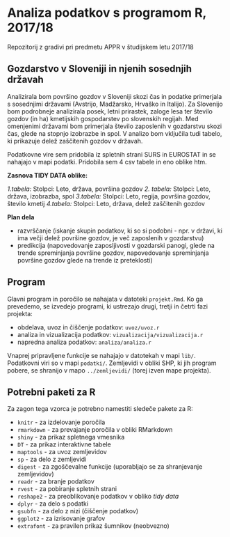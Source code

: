 # Analiza podatkov s programom R, 2017/18

Repozitorij z gradivi pri predmetu APPR v študijskem letu 2017/18

## Gozdarstvo v Sloveniji in njenih sosednjih državah

Analizirala bom površino gozdov v Sloveniji skozi čas in podatke primerjala s sosednjimi državami (Avstrijo, Madžarsko, Hrvaško in Italijo). Za Slovenijo bom podrobneje analizirala posek, letni prirastek, zaloge lesa ter število gozdov (in ha) kmetijskih gospodarstev po slovenskih regijah. Med omenjenimi državami bom primerjala število zaposlenih v gozdarstvu skozi čas, glede na stopnjo izobrazbe in spol. V analizo bom vključila tudi tabelo, ki prikazuje delež zaščitenih gozdov v državah. 

Podatkovne vire sem pridobila iz spletnih strani SURS in EUROSTAT in se nahajajo v mapi podatki. Pridobila sem 4 csv tabele in eno oblike htm. 

**Zasnova TIDY DATA oblike:**

*1.tabela:*
Stolpci: Leto, država, površina gozdov
*2. tabela:*
Stolpci: Leto, država, izobrazba, spol 
*3.tabela:*
Stolpci: Leto, regija, površina gozdov, število kmetij
*4.tabela:*
Stolpci: Leto, država, delež zaščitenih gozdov

**Plan dela**  
- razvrščanje (iskanje skupin podatkov, ki so si podobni - npr. v državi, ki ima večji delež površine gozdov, je več zaposlenih v gozdarstvu)
- predikcija (napovedovanje zaposljivosti v gozdarski panogi, glede na trende spreminjanja površine gozdov, napovedovanje spreminjanja površine gozdov glede na trende iz preteklosti)

## Program

Glavni program in poročilo se nahajata v datoteki `projekt.Rmd`. Ko ga prevedemo,
se izvedejo programi, ki ustrezajo drugi, tretji in četrti fazi projekta:

* obdelava, uvoz in čiščenje podatkov: `uvoz/uvoz.r`
* analiza in vizualizacija podatkov: `vizualizacija/vizualizacija.r`
* napredna analiza podatkov: `analiza/analiza.r`

Vnaprej pripravljene funkcije se nahajajo v datotekah v mapi `lib/`. Podatkovni
viri so v mapi `podatki/`. Zemljevidi v obliki SHP, ki jih program pobere, se
shranijo v mapo `../zemljevidi/` (torej izven mape projekta).

## Potrebni paketi za R

Za zagon tega vzorca je potrebno namestiti sledeče pakete za R:

* `knitr` - za izdelovanje poročila
* `rmarkdown` - za prevajanje poročila v obliki RMarkdown
* `shiny` - za prikaz spletnega vmesnika
* `DT` - za prikaz interaktivne tabele
* `maptools` - za uvoz zemljevidov
* `sp` - za delo z zemljevidi
* `digest` - za zgoščevalne funkcije (uporabljajo se za shranjevanje zemljevidov)
* `readr` - za branje podatkov
* `rvest` - za pobiranje spletnih strani
* `reshape2` - za preoblikovanje podatkov v obliko *tidy data*
* `dplyr` - za delo s podatki
* `gsubfn` - za delo z nizi (čiščenje podatkov)
* `ggplot2` - za izrisovanje grafov
* `extrafont` - za pravilen prikaz šumnikov (neobvezno)
